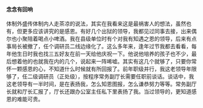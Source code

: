 #### 念念有回响

体制外盛传体制内人走茶凉的说法，其实在我看来这是最祸害人的想法，虽然也有，但更多应该讲究的是感恩。有好几个出狱的领导，我都见过同事去接，出来偶尔也小聚陪着喝点小啤酒。我在县级单位时有个对我有知遇之恩的领导，后来有点事局长被撤了，任个调研员二线边缘化了。这么多年来，逢年过节我都去看看，每年他生日时我也找三五好友在前一天给他庆祝一下。他说他培养的孩子也不少，最后想着他的也就我在内的几个，说起来一阵唏嘘。其实有这几个就够了，只要你常怀一颗感恩的心，不知道什么时候就有所回报了。前年职级并行，我这老领导年限够了，任二级调研员（正处级），按程序常务副厅长需要任职前谈话。谈话中，我这老领导有一半时间，是在表扬我，怎么知恩图报，怎么谦恭努力等等。常务副厅长就和厅长汇报了，厅长还跟办公室主任私下里表扬了我。当过领导的，更知道感恩的难能可贵。